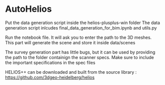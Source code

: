 # AutoHelios

Put the data generation script inside the helios-plusplus-win folder
The data generation script inlcudes final_data_generation_for_bim.ipynb and utils.py

Run the notebook file. It will ask you to enter the path to the 3D meshes. This part will generate the scene and store it inside data/scenes

The survey generation part has little bugs, but it can be used by providing the path to the folder containign the scanner specs. 
Make sure to include the important specifications in the spec files

HELIOS++ can be downloaded and built from the source library : https://github.com/3dgeo-heidelberg/helios
